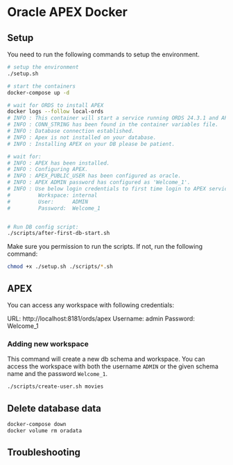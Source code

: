 # Oracle APEX Docker

## Setup

You need to run the following commands to setup the environment.

```sh
# setup the environment
./setup.sh

# start the containers
docker-compose up -d

# wait for ORDS to install APEX
docker logs --follow local-ords
# INFO : This container will start a service running ORDS 24.3.1 and APEX 24.1.0.
# INFO : CONN_STRING has been found in the container variables file.
# INFO : Database connection established.
# INFO : Apex is not installed on your database.
# INFO : Installing APEX on your DB please be patient.

# wait for:
# INFO : APEX has been installed.
# INFO : Configuring APEX.
# INFO : APEX_PUBLIC_USER has been configured as oracle.
# INFO : APEX ADMIN password has configured as 'Welcome_1'.
# INFO : Use below login credentials to first time login to APEX service:
#         Workspace: internal
#         User:      ADMIN
#         Password:  Welcome_1


# Run DB config script:
./scripts/after-first-db-start.sh
```

Make sure you permission to run the scripts. If not, run the following command:

```sh
chmod +x ./setup.sh ./scripts/*.sh
```

## APEX

You can access any workspace with following credentials:

URL: http://localhost:8181/ords/apex
Username: admin
Password: Welcome_1

### Adding new workspace

This command will create a new db schema and workspace. You can access the workspace with both the username `ADMIN` or the given schema name and the password `Welcome_1`.

``` sh
./scripts/create-user.sh movies
```

## Delete database data

```sh
docker-compose down
docker volume rm oradata
```


## Troubleshooting

